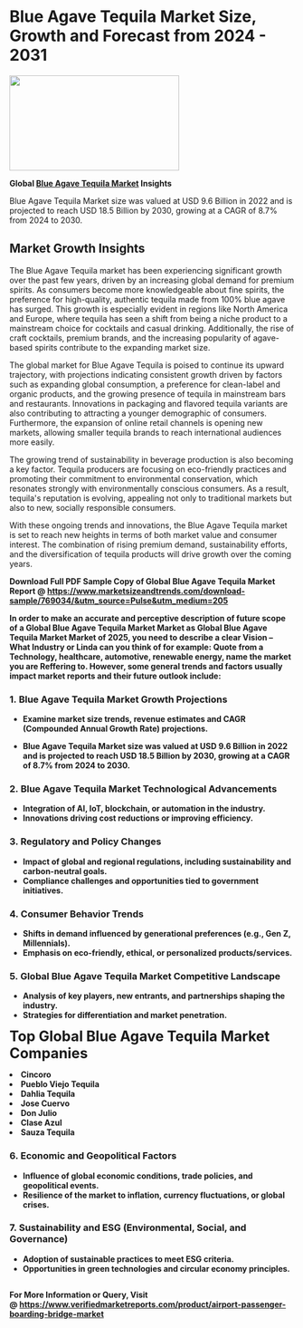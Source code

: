 <H1>Blue Agave Tequila Market Size, Growth and Forecast from 2024 - 2031</H1><img class="aligncenter size-medium wp-image-584254" src="https://thirdeyenews.in/wp-content/uploads/2024/09/Global-Market-Research-300x168.jpeg" alt="" width="300" height="168" /><p><strong>Global&nbsp;<a href="https://www.marketsizeandtrends.com/download-sample/769034/&amp;utm_source=Pulse&amp;utm_medium=205">Blue Agave Tequila Market</a> Insights</strong></p><p>Blue Agave Tequila Market size was valued at USD 9.6 Billion in 2022 and is projected to reach USD 18.5 Billion by 2030, growing at a CAGR of 8.7% from 2024 to 2030.</p><p><h2>Market Growth Insights</h2> <p>The Blue Agave Tequila market has been experiencing significant growth over the past few years, driven by an increasing global demand for premium spirits. As consumers become more knowledgeable about fine spirits, the preference for high-quality, authentic tequila made from 100% blue agave has surged. This growth is especially evident in regions like North America and Europe, where tequila has seen a shift from being a niche product to a mainstream choice for cocktails and casual drinking. Additionally, the rise of craft cocktails, premium brands, and the increasing popularity of agave-based spirits contribute to the expanding market size.</p> <p><strong></strong></p> <p>The global market for Blue Agave Tequila is poised to continue its upward trajectory, with projections indicating consistent growth driven by factors such as expanding global consumption, a preference for clean-label and organic products, and the growing presence of tequila in mainstream bars and restaurants. Innovations in packaging and flavored tequila variants are also contributing to attracting a younger demographic of consumers. Furthermore, the expansion of online retail channels is opening new markets, allowing smaller tequila brands to reach international audiences more easily.</p> <p>The growing trend of sustainability in beverage production is also becoming a key factor. Tequila producers are focusing on eco-friendly practices and promoting their commitment to environmental conservation, which resonates strongly with environmentally conscious consumers. As a result, tequila's reputation is evolving, appealing not only to traditional markets but also to new, socially responsible consumers.</p> <p>With these ongoing trends and innovations, the Blue Agave Tequila market is set to reach new heights in terms of both market value and consumer interest. The combination of rising premium demand, sustainability efforts, and the diversification of tequila products will drive growth over the coming years.</p> <p><strong></p><p><span class=""><strong>Download Full PDF Sample Copy of Global Blue Agave Tequila Market Report</strong> @ <a href="https://www.marketsizeandtrends.com/download-sample/769034/&amp;utm_source=Pulse&amp;utm_medium=205" target="_blank">https://www.marketsizeandtrends.com/download-sample/769034/&amp;utm_source=Pulse&amp;utm_medium=205</a></span></p><p>In order to make an accurate and perceptive description of future scope of a Global&nbsp;Blue Agave Tequila Market Market as Global&nbsp;Blue Agave Tequila Market Market of 2025, you need to describe a clear Vision &ndash; What Industry or Linda can you think of for example: Quote from a Technology, healthcare, automotive, renewable energy, name the market you are Reffering to. However, some general trends and factors usually impact market reports and their future outlook include:</p><h3>1.&nbsp;<strong>Blue Agave Tequila Market Growth Projections</strong></h3><ul><li>Examine market size trends, revenue estimates and CAGR (Compounded Annual Growth Rate) projections.</li><li><p>Blue Agave Tequila Market size was valued at USD 9.6 Billion in 2022 and is projected to reach USD 18.5 Billion by 2030, growing at a CAGR of 8.7% from 2024 to 2030.</p></li></ul><h3>2.&nbsp;<strong>Blue Agave Tequila Market Technological Advancements</strong></h3><ul><li>Integration of AI, IoT, blockchain, or automation in the industry.</li><li>Innovations driving cost reductions or improving efficiency.</li></ul><h3>3.&nbsp;<strong>Regulatory and Policy Changes</strong></h3><ul><li>Impact of global and regional regulations, including sustainability and carbon-neutral goals.</li><li>Compliance challenges and opportunities tied to government initiatives.</li></ul><h3>4.&nbsp;<strong>Consumer Behavior Trends</strong></h3><ul><li>Shifts in demand influenced by generational preferences (e.g., Gen Z, Millennials).</li><li>Emphasis on eco-friendly, ethical, or personalized products/services.</li></ul><h3>5.&nbsp;<strong>Global Blue Agave Tequila Market Competitive Landscape</strong></h3><ul><li>Analysis of key players, new entrants, and partnerships shaping the industry.</li><li>Strategies for differentiation and market penetration.</li></ul><p data-pm-slice="1 1 []"><span style="color: inherit; font-family: inherit; font-size: 25px;">Top Global Blue Agave Tequila Market Companies</span></p><div class="" data-test-id=""><p><li>Cincoro</li><li> Pueblo Viejo Tequila</li><li> Dahlia Tequila</li><li> Jose Cuervo</li><li> Don Julio</li><li> Clase Azul</li><li> Sauza Tequila</li></p></div><h3>6.&nbsp;<strong>Economic and Geopolitical Factors</strong></h3><ul><li>Influence of global economic conditions, trade policies, and geopolitical events.</li><li>Resilience of the market to inflation, currency fluctuations, or global crises.</li></ul><h3>7.&nbsp;<strong>Sustainability and ESG (Environmental, Social, and Governance)</strong></h3><ul><li>Adoption of sustainable practices to meet ESG criteria.</li><li>Opportunities in green technologies and circular economy principles.</li></ul><h2><strong style="font-size: 14px;">For More Information or Query, Visit @&nbsp;</strong><a style="background-color: #ffffff; font-size: 14px;" href="https://www.marketsizeandtrends.com/report/blue-agave-tequila-market/" target="_blank">https://www.verifiedmarketreports.com/product/airport-passenger-boarding-bridge-market</a></h2>
